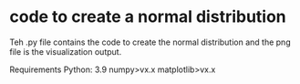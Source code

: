# code to create a normal distribution

Teh .py file contains the code to create the normal distribution and the png file is the visualization output.

Requirements
Python: 3.9
numpy>vx.x
matplotlib>vx.x
